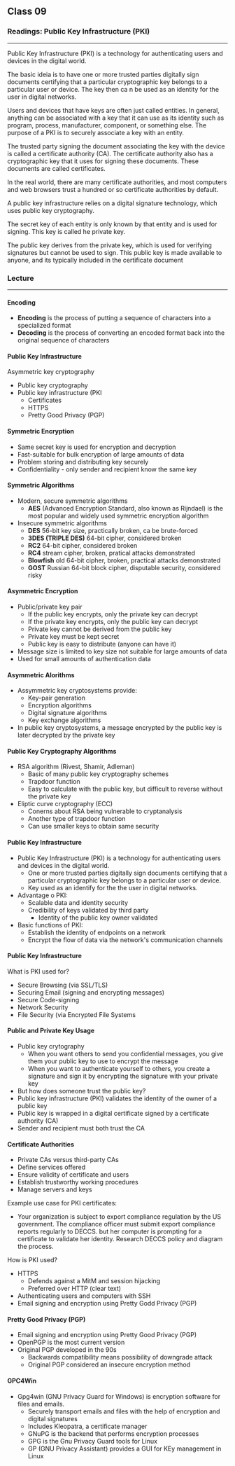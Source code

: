 ## Class 09

### Readings: Public Key Infrastructure (PKI)

------

Public Key Infrastructure (PKI) is a technology for authenticating users and devices in the digital world.

The basic ideia is to have one or more trusted parties digitally sign documents certifying that a particular cryptographic key belongs to a particular user or device. The key then ca n be used as an identity for the user in digital networks.

Users and devices that have keys are often just called entities. In general, anything can be associated with a key that it can use as its identity such as program, process, manufacturer, component, or something else. The purpose of a PKI is to securely associate a key with an entity.

The trusted party signing the document associating the key with the device is called a certificate authority (CA). The certificate authority also has a cryptographic key that it uses for signing these documents. These documents are called certificates.

In the real world, there are many certificate authorities, and most computers and web browsers trust a hundred or so certificate authorities by default.

A public key infrastructure relies on a digital signature technology, which uses public key cryptography.

The secret key of each entity is only known by that entity and is used for signing. This key is called he private key. 

The public key derives from the private key, which is used for verifying signatures but cannot be used to sign. This public key is made available to anyone, and its typically included in the certificate document



### Lecture

------

#### Encoding

+ **Encoding** is the process of putting a sequence of characters into a specialized format
+ **Decoding** is the process of converting an encoded format back into the original sequence of characters

#### Public Key Infrastructure

Asymmetric key cryptography

+ Public key cryptography
+ Public key infrastructure (PKI
  + Certificates
  + HTTPS
  + Pretty Good Privacy (PGP)

#### Symmetric Encryption

+ Same secret key is used for encryption and decryption
+ Fast-suitable for bulk encryption of large amounts of data
+ Problem storing and distributing key securely
+ Confidentiality - only sender and recipient know the same key

#### Symmetric Algorithms

+ Modern, secure symmetric algorithms
  + **AES** (Advanced Encryption Standard, also known as Rijndael) is the most popular and widely used symmetric encryption algorithm
+ Insecure symmetric algorithms
  + **DES** 56-bit key size, practically broken, ca be brute-forced
  + **3DES (TRIPLE DES)** 64-bit cipher, considered broken
  + **RC2** 64-bit cipher, considered broken
  + **RC4** stream cipher, broken, pratical attacks demonstrated
  + **Blowfish** old 64-bit cipher, broken, practical attacks demonstrated
  + **GOST** Russian 64-bit block cipher, disputable security, considered risky

#### Asymmetric Encryption

+ Public/private key pair
  + If the public key encrypts, only the private key can decrypt
  + If the private key encrypts, only the public key can decrypt
  + Private key cannot be derived from the public key
  + Private key must be kept secret
  + Public key is easy to distribute (anyone can have it)
+ Message size is limited to key size not suitable for large amounts of data
+ Used for small amounts of authentication data

#### Asymmetric Alorithms

+ Assymmetric key cryptosystems provide:
  + Key-pair generation
  + Encryption algorithms
  + Digital signature algorithms
  + Key exchange algorithms
+ In public key cryptosystems, a message encrypted by the public key is later decrypted by the private key

#### Public Key Cryptography Algorithms

+ RSA algorithm (Rivest, Shamir, Adleman)
  + Basic of many public key cryptography schemes
  + Trapdoor function
  + Easy to calculate with the public key, but difficult to reverse without the private key
+ Eliptic curve cryptography (ECC)
  + Conerns about RSA being vulnerable to cryptanalysis
  + Another type of trapdoor function
  + Can use smaller keys to obtain same security

#### Public Key Infrastructure

+ Public Key Infrastructure (PKI) is a technology for authenticating users and devices in the digital world.
  + One or more trusted parties digitally sign documents certifying that a particular cryptographic key belongs to a particular user or device.
  + Key used as an identify for the the user in digital networks.
+ Advantage o PKI:
  + Scalable data and identity security
  + Credibility of keys validated by third party
    + Identity of the public key owner validated
+ Basic functions of PKI:
  + Establish the identity of endpoints on a network
  + Encrypt the flow of data via the network's communication channels

#### Public Key Infrastructure

What is PKI used for?

+ Secure Browsing (via SSL/TLS)
+ Securing Email (signing and encrypting messages)
+ Secure Code-signing
+ Network Security
+ File Security (via Encrypted File Systems

#### Public and Private Key Usage

+ Public key crytography
  + When you want others to send you confidential messages, you give them your public key to use to encrypt the message
  + When you want to authenticate yourself to others, you create a signature and sign it by encrypting the signature with your private key
+ But how does someone trust the public key?
+ Public key infrastructure (PKI) validates the identity of the owner of a public key
+ Public key is wrapped in a digital certificate signed by a certificate authority (CA)
+ Sender and recipient must both trust the CA

#### Certificate Authorities

+ Private CAs versus third-party CAs
+ Define services offered
+ Ensure validity of certificate and users
+ Establish trustworthy working procedures
+ Manage servers and keys

Example use case for PKI certificates:

+ Your organization is subject to export compliance regulation by the US government. The compliance officer must submit export compliance reports regularly to DECCS. but her computer is prompting for a certificate to validate her identity. Research DECCS policy and diagram the process.

How is PKI used?

+ HTTPS
  + Defends against a MitM and session hijacking
  + Preferred over HTTP (clear text)
+ Authenticating users and computers with SSH
+ Email signing and encryption using Pretty Godd Privacy (PGP)

#### Pretty Good Privacy (PGP)

+ Email signing and encryption using Pretty Good Privacy (PGP)
+ OpenPGP is the most current version
+ Original PGP developed in the 90s
  + Backwards compatibility means possibility of downgrade attack
  + Original PGP considered an insecure encryption method

#### GPC4Win

+ Gpg4win (GNU Privacy Guard for Windows) is encryption software for files and emails.
  + Securely transport emails and files with the help of encryption and digital signatures
  + Includes Kleopatra, a certificate manager
  + GNuPG is the backend that performs encryption processes
  + GPG is the Gnu Privacy Guard tools for Linux
  + GP (GNU Privacy Assistant) provides a GUI for KEy management in Linux